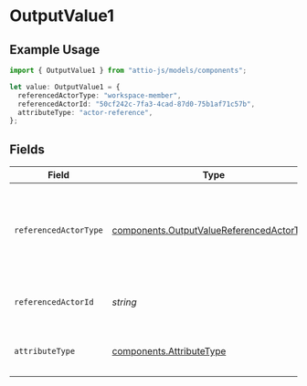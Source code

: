 # OutputValue1

## Example Usage

```typescript
import { OutputValue1 } from "attio-js/models/components";

let value: OutputValue1 = {
  referencedActorType: "workspace-member",
  referencedActorId: "50cf242c-7fa3-4cad-87d0-75b1af71c57b",
  attributeType: "actor-reference",
};
```

## Fields

| Field                                                                                                  | Type                                                                                                   | Required                                                                                               | Description                                                                                            | Example                                                                                                |
| ------------------------------------------------------------------------------------------------------ | ------------------------------------------------------------------------------------------------------ | ------------------------------------------------------------------------------------------------------ | ------------------------------------------------------------------------------------------------------ | ------------------------------------------------------------------------------------------------------ |
| `referencedActorType`                                                                                  | [components.OutputValueReferencedActorType](../../models/components/outputvaluereferencedactortype.md) | :heavy_check_mark:                                                                                     | The type of the referenced actor. [Read more information on actor types here](/docs/actors).           | workspace-member                                                                                       |
| `referencedActorId`                                                                                    | *string*                                                                                               | :heavy_check_mark:                                                                                     | The ID of the referenced actor.                                                                        | 50cf242c-7fa3-4cad-87d0-75b1af71c57b                                                                   |
| `attributeType`                                                                                        | [components.AttributeType](../../models/components/attributetype.md)                                   | :heavy_check_mark:                                                                                     | The attribute type of the value.                                                                       | actor-reference                                                                                        |